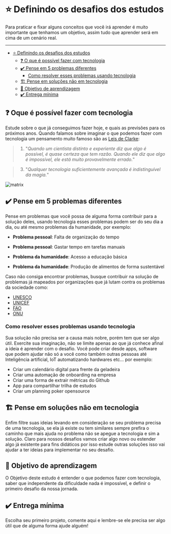 # ⭐ Definindo os desafios dos estudos

Para praticar e fixar alguns conceitos que você irá aprender é muito importante que tenhamos um objetivo, assim tudo que aprender será em cima de um cenário real. 

------------------------

- [⭐ Definindo os desafios dos estudos](#-definindo-os-desafios-dos-estudos)
	- [❓ O que é possível fazer com tecnologia](#-oque-é-possível-fazer-com-tecnologia)
	- [✔️ Pense em 5 problemas diferentes](#️-pense-em-5-problemas-diferentes)
		- [Como resolver esses problemas usando tecnologia](#como-resolver-esses-problemas-usando-tecnologia)
	- [🏗️ Pense em soluções não em tecnologia](#️-pense-em-soluções-não-em-tecnologia)
	- [🧠 Objetivo de aprendizagem](#-objetivo-de-aprendizagem)
	- [✔️ Entrega mínima](#️-entrega-mínima)


## ❓ Oque é possível fazer com tecnologia

Estude sobre o que já conseguimos fazer hoje, e quais as previsões para os próximos anos. Quando falamos sobre imaginar o que podemos fazer com tecnologia um pensamento muito famoso são as [Leis de Clarke](https://pt.wikipedia.org/wiki/Leis_de_Clarke):

> 1. "*Quando um cientista distinto e experiente diz que algo é possível, é quase certeza que tem razão. Quando ele diz que algo é impossível, ele está muito provavelmente errado.*"

> 3. "*Qualquer tecnologia suficientemente avançada é indistinguível da magia.*"

![matrix](https://adevarul.ro/assets/adevarul.ro/MRImage/2019/06/24/5d10de85892c0bb0c6bedb1d/974x468.jpg)

## ✔️ Pense em 5 problemas diferentes

Pense em problemas que você possa de alguma forma contribuir para a solução deles, usando tecnologia esses problemas podem ser do seu dia a dia, ou até mesmo problemas da humanidade, por exemplo:

* **Problema pessoal**: Falta de organização do tempo

* **Problema pessoal**: Gastar tempo em tarefas manuais

* **Problema da humanidade**: Acesso a educação básica

* **Problema da humanidade**: Produção de alimentos de forma sustentável 

Caso não consiga encontrar problemas, busque contribuir na solução de problemas já mapeados por organizações que já lutam contra os problemas da sociedade como:

- [UNESCO](https://pt.unesco.org/fieldoffice/brasilia/expertise)
- [UNICEF](https://www.unicef.org/brazil/o-que-fazemos)
- [FAO](http://www.fao.org/brasil/programas-e-projetos/pt/)
- [ONU](https://brasil.un.org/pt-br/sdgs)


### Como resolver esses problemas usando tecnologia

Sua solução não precisa ser a causa mais nobre, porém tem que ser algo útil. Exercite sua imaginação, não se limite apenas ao que já conhece afinal a ideia é aprender com o desafio. Você pode criar desde apps, software que podem ajudar não só a você como também outras pessoas até Inteligência artificial, IoT automatizando hardwares etc... por exemplo:

* Criar um calendário digital para frente da geladeira
* Criar uma automação de onboarding na empresa
* Criar uma forma de extrair métricas do Github
* App para compartilhar trilha de estudos
* Criar um planning poker opensource

## 🏗️ Pense em soluções não em tecnologia

Enfim filtre suas ideias levando em consideração se seu problema precisa de uma tecnologia, se ela já existe ou tem similares sempre prefira o caminho que mais ajuda no problema não se apegue a tecnologia e sim a solução. Claro para nossos desafios vamos criar algo novo ou estender algo já existente para fins didáticos por isso estude outras soluções isso vai ajudar a ter ideias para implementar no seu desafio.

## 🧠 Objetivo de aprendizagem

O Objetivo deste estudo é entender o que podemos fazer com tecnologia, saber que independente da dificuldade nada é impossível, e definir o primeiro desafio da nossa jornada.

## ✔️ Entrega mínima

Escolha seu primeiro projeto, comente aqui e lembre-se ele precisa ser algo útil que de alguma forma ajude alguém!
